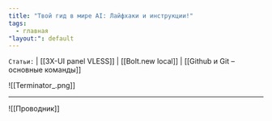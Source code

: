```yaml
---
title: "Твой гид в мире AI: Лайфхаки и инструкции!"
tags:
  - главная
"layout:": default
---
```

`Статьи:` | [[3X-UI panel VLESS]] | [[Bolt.new local]] | [[Github и Git – основные команды]]

![[Terminator_.png]]
___
![[Проводник]]